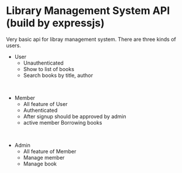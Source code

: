# Library Management System API (build by expressjs)

Very basic api for libray management system. There are three kinds of users.

- User
  - Unauthenticated
  - Show to list of books
  - Search books by title, author

<br/>

- Member
  - All feature of User
  - Authenticated
  - After signup should be approved by admin
  - active member Borrowing books

<br/>

- Admin
  - All feature of Member
  - Manage member
  - Manage book
